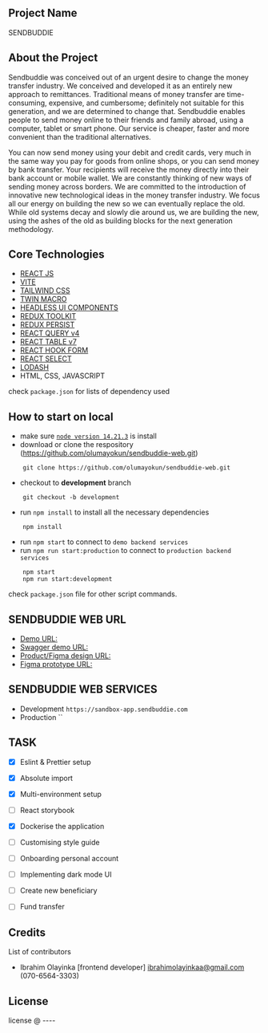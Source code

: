 ## Project Name
SENDBUDDIE

## About the Project

Sendbuddie was conceived out of an urgent desire to
change the money transfer industry.
We conceived and developed it as an entirely new approach to remittances.
Traditional means of money transfer are time-consuming, expensive,
and cumbersome;
definitely not suitable for this generation, and we are
determined to change that.
Sendbuddie enables people to send money online to their friends
and family abroad,
using a computer, tablet or smart phone. Our service is cheaper,
faster and more convenient than the traditional alternatives.

You can now send money using your debit and credit cards, very much
in the same way you pay for goods from online shops, or you can
send money by bank transfer. Your recipients will receive the money
directly into their bank account or mobile wallet.
We are constantly thinking of
new ways of sending money across borders. We are committed to the
introduction of innovative new technological ideas in the money
transfer industry. We focus all our energy on building the new
so we can eventually replace the old. While old systems decay
and slowly die around us, we are building the new, using the
ashes of the old as building blocks for the next generation methodology.

## Core Technologies

-   [REACT JS](https://react.dev/learn)
-   [VITE](https://vitejs.dev/)
-   [TAILWIND CSS](https://tailwindcss.com/)
-   [TWIN MACRO](https://github.com/ben-rogerson/twin.macro#readme)
-   [HEADLESS UI COMPONENTS](https://headlessui.com/)
-   [REDUX TOOLKIT](https://redux-toolkit.js.org/)
-   [REDUX PERSIST](https://github.com/rt2zz/redux-persist)
-   [REACT QUERY v4](https://tanstack.com/query/v4/docs/overview)
-   [REACT TABLE v7](https://react-table-v7.tanstack.com/)
-   [REACT HOOK FORM](https://www.react-hook-form.com/)
-   [REACT SELECT](https://web.archive.org/web/20230427145507/https://react-select.com/home)
-   [LODASH](https://lodash.com/)
-   HTML, CSS, JAVASCRIPT

check `package.json` for lists of dependency used

## How to start on local

-   make sure [`node version 14.21.3`](https://nodejs.org/en/) is install 
-   download or clone the respository (https://github.com/olumayokun/sendbuddie-web.git)
```shell
    git clone https://github.com/olumayokun/sendbuddie-web.git
```
-   checkout to **development** branch
```shell
    git checkout -b development
```
-   run `npm install` to install all the necessary dependencies
```shell
    npm install
```
-   run `npm start` to connect to `demo backend services`
-   run `npm run start:production` to connect to `production backend services`
```shell
    npm start
    npm run start:development
```

check `package.json` file for other script commands.

## SENDBUDDIE WEB URL

-   [Demo URL:](https://sendbuddie.netlify.app/)
-   [Swagger demo URL:](https://sandbox-app.sendbuddie.com/swagger-ui.html#/)
-   [Product/Figma design URL:](https://www.figma.com/file/312ut60Oxx58UwVuntU6ZM/SendBuddie-Web-UI?node-id=0%3A1)
-   [Figma prototype URL:](https://www.figma.com/proto/312ut60Oxx58UwVuntU6ZM/SendBuddie-Web-UI?node-id=1868%3A11404&scaling=min-zoom&page-id=0%3A1&starting-point-node-id=1868%3A14250&show-proto-sidebar=1)

## SENDBUDDIE WEB SERVICES

-   Development `https://sandbox-app.sendbuddie.com`
-   Production ``

## TASK
- [X] Eslint & Prettier setup
- [X] Absolute import
- [X] Multi-environment setup
- [ ] React storybook
- [X] Dockerise the application
- [ ] Customising style guide
- [ ] Onboarding personal account
- [ ] Implementing dark mode UI
- [ ] Create new beneficiary
- [ ] Fund transfer


## Credits
List of contributors

-   Ibrahim Olayinka [frontend developer] <ibrahimolayinkaa@gmail.com> (070-6564-3303)

## License

license @ ----
